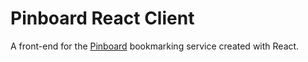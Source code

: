 # Pinboard React Client

A front-end for the [Pinboard](https://pinboard.in/) bookmarking service created with React.
